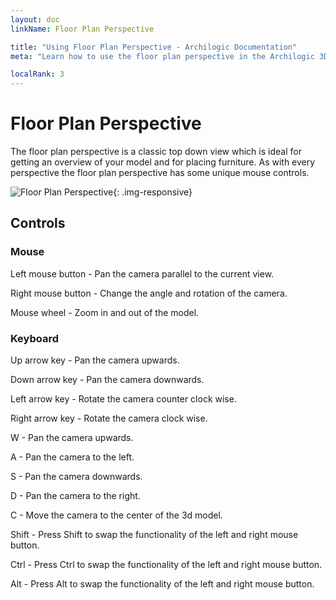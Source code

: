 ```yaml
---
layout: doc
linkName: Floor Plan Perspective

title: "Using Floor Plan Perspective - Archilogic Documentation"
meta: "Learn how to use the floor plan perspective in the Archilogic 3D editor. Read about it in our documentation section."

localRank: 3
---
```

# Floor Plan Perspective
The floor plan perspective is a classic top down view which is ideal for getting an overview of your model and for placing furniture. As with every perspective the floor plan perspective has some unique mouse controls.

![Floor Plan Perspective]({{site.path}}/assets/images/Navigation-Floor-Plan-Perspective.jpg){: .img-responsive}

## Controls

### Mouse
Left mouse button - Pan the camera parallel to the current view.

Right mouse button - Change the angle and rotation of the camera.

Mouse wheel - Zoom in and out of the model.

### Keyboard
Up arrow key - Pan the camera upwards.

Down arrow key - Pan the camera downwards.

Left arrow key - Rotate the camera counter clock wise.

Right arrow key - Rotate the camera clock wise.


W - Pan the camera upwards.

A - Pan the camera to the left.

S - Pan the camera downwards.

D - Pan the camera to the right.


C - Move the camera to the center of the 3d model.


Shift - Press Shift to swap the functionality of the left and right mouse button.

Ctrl - Press Ctrl to swap the functionality of the left and right mouse button.

Alt - Press Alt to swap the functionality of the left and right mouse button.
